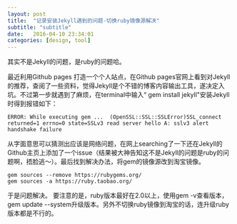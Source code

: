 ```yaml
---
layout: post
title:  "记录安装Jekyll遇到的问题-切换ruby镜像源解决"
subtitle: "subtitle"
date:   2016-04-10 23:34:01
categories: [design, tool]
---
```


其实不是Jekyll的问题，是ruby的问题哈。

最近利用Github pages 打造一个个人站点，在Github pages官网上看到对Jekyll的推荐，查阅了一些资料，觉得Jekyll是个不错的博客内容输出工具，遂决定入坑。不过第一步就遇到了麻烦，在terminal中输入“ gem install jekyll"安装Jekyll时得到报错如下：
		
	ERROR: While executing gem ... 	(OpenSSL::SSL::SSLError)SSL_connect returned=1 errno=0 state=SSLv3 read server hello A: sslv3 alert handshake failure
	
从字面意思可以猜测出应该是网络问题，在网上searching了一下还在Jekyll的Github主页上添加了一个issue（结果被大神告知这不是Jekyll的问题是ruby的问题啊，捂脸逃～）。最后找到解决办法，将gem的镜像源改到淘宝镜像。

	gem sources --remove https://rubygems.org/
	gem sources -a https://ruby.taobao.org/
	
于是问题解决。
要注意的是，ruby版本最好在2.0以上，使用gem -v查看版本，gem update --system升级版本。另外不切换ruby镜像到淘宝的话，连升级ruby版本都是不行的。


	
		
	



